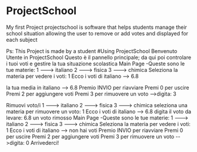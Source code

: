 # ProjectSchool
My first Project
projectschool is software that helps students manage their school situation 
allowing the user to remove or add votes and displayed for each subject

Ps: This Project is made by a student
#Using ProjectSchool
Benvenuto Utente in ProjectSchool
Questo è il pannello principale;
da qui poi controlare i tuoi voti e gestire
la tua situazione scolastica
Main Page 
 -Queste sono le tue materie:
1  --->  italiano
2  --->  fisica
3  --->  chimica
Seleziona la materia per vedere i voti: 1
Ecco i voti di italiano -->
6.8 

la tua media in italiano -->
6.8
Premio INVIO per riavviare
Premi 0 per uscire
Premi 2 per aggiungere voti
Premi 3 per rimuovere un voto
-->digita: 3


Rimuovi voto/i
1  --->  italiano
2  --->  fisica
3  --->  chimica
seleziona una materia per rimuovere un voto: 1
Ecco i voti di italiano -->
6.8 
digita il voto da levare: 6.8
un voto rimosso
Main Page 
 -Queste sono le tue materie:
1  --->  italiano
2  --->  fisica
3  --->  chimica
Seleziona la materia per vedere i voti: 1
Ecco i voti di italiano -->
non hai voti
Premio INVIO per riavviare
Premi 0 per uscire
Premi 2 per aggiungere voti
Premi 3 per rimuovere un voto
-->digita: 0
Arrivederci!


